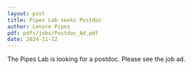 ```yaml
---
layout: post
title: Pipes Lab seeks Postdoc
author: Lenore Pipes
pdf: pdfs/jobs/Postdoc_Ad.pdf
date: 2024-11-12
---
```


The Pipes Lab is looking for a postdoc. Please see the job ad.
